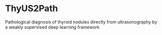 # ThyUS2Path
Pathological diagnosis of thyroid nodules directly from ultrasonography by a weakly supervised deep learning framework
